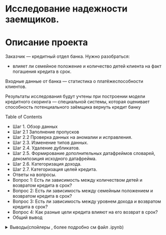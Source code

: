 # Исследование надежности заемщиков.

# **Описание проекта**


Заказчик — кредитный отдел банка. Нужно разобраться:

* влияет ли семейное положение и количество детей клиента на факт погашения кредита в срок. 

Входные данные от банка — статистика о платёжеспособности клиентов.

Результаты исследования будут учтены при построении модели кредитного скоринга — специальной системы, которая оценивает способность потенциального заёмщика вернуть кредит банку

Table of Contents

*  Шаг 1. Обзор данных
*  Шаг 2.1 Заполнение пропусков
*  Шаг 2.2 Проверка данных на аномалии и исправления.
*  Шаг 2.3. Изменение типов данных.
*  Шаг 2.4. Удаление дубликатов.
*  Шаг 2.5. Формирование дополнительных датафреймов словарей, декомпозиция исходного датафрейма.
*  Шаг 2.6. Категоризация дохода.
*  Шаг 2.7. Категоризация целей кредита.
*  Ответы на вопросы.
*  Вопрос 1: Есть ли зависимость между количеством детей и возвратом кредита в срок?
*  Вопрос 2: Есть ли зависимость между семейным положением и возвратом кредита в срок?
*  Вопрос 3: Есть ли зависимость между уровнем дохода и возвратом кредита в срок?
*  Вопрос 4: Как разные цели кредита влияют на его возврат в срок?
*  Общий вывод



<details>
<summary>Выводы(спойлеры , более подробно см файл .ipynb)</summary>
<br>


1.	Обнаружили что у нас есть пропуски. Перед их заполнением проверили данные на выбросы и аномальные значения, исправили их, и затем заполнили пропуски
2.	Обработали дубликаты
3.	Закодировали переменные, сохраним словари в отдельные переменные
4.	Посмотрели на распределения данных, чтобы выявить зависимости и получили :
  
  •	можем сказать, что семьи с детьми хуже отдают кредиты
  •	Видим, что не женатые или в гражданском браке чаще склонны не отдавать кредиты
  •	Среди категории С (средний уровень дохода) - наибольшая доля должников
  •	Видим, что люди хуже отдают кредеиты, связанные с автомабилем и образованием


</details>
